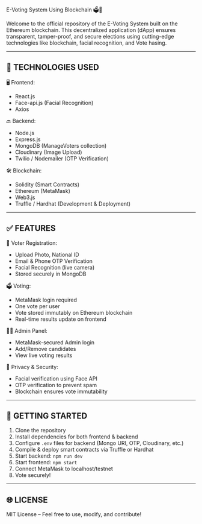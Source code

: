 
E-Voting System Using Blockchain 🗳️🔐

Welcome to the official repository of the E-Voting System built on the Ethereum blockchain. This decentralized application (dApp) ensures transparent, tamper-proof, and secure elections using cutting-edge technologies like blockchain, facial recognition, and Vote hasing.

---------------------------------------------------
🔧 TECHNOLOGIES USED
---------------------------------------------------
🖥️ Frontend:
- React.js
- Face-api.js (Facial Recognition)
- Axios


🔙 Backend:
- Node.js
- Express.js
- MongoDB (ManageVoters collection)
- Cloudinary (Image Upload)
- Twilio / Nodemailer (OTP Verification)


🛠️ Blockchain:
- Solidity (Smart Contracts)
- Ethereum (MetaMask)
- Web3.js
- Truffle / Hardhat (Development & Deployment)

---------------------------------------------------
✅ FEATURES
---------------------------------------------------
👤 Voter Registration:
- Upload Photo, National ID
- Email & Phone OTP Verification
- Facial Recognition (live camera)
- Stored securely in MongoDB

🗳️ Voting:
- MetaMask login required
- One vote per user
- Vote stored immutably on Ethereum blockchain
- Real-time results update on frontend

👨‍💼 Admin Panel:
- MetaMask-secured Admin login
- Add/Remove candidates
- View live voting results

🔐 Privacy & Security:
- Facial verification using Face API
- OTP verification to prevent spam
- Blockchain ensures vote immutability

---------------------------------------------------
🚀 GETTING STARTED
---------------------------------------------------
1. Clone the repository
2. Install dependencies for both frontend & backend
3. Configure `.env` files for backend (Mongo URI, OTP, Cloudinary, etc.)
4. Compile & deploy smart contracts via Truffle or Hardhat
5. Start backend: `npm run dev`
6. Start frontend: `npm start`
7. Connect MetaMask to localhost/testnet
8. Vote securely!


---------------------------------------------------
🌐 LICENSE
---------------------------------------------------
MIT License – Feel free to use, modify, and contribute!

